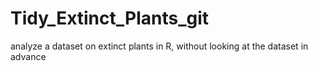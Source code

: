 # Tidy_Extinct_Plants_git
analyze a dataset on extinct plants in R, without looking at the dataset in advance

